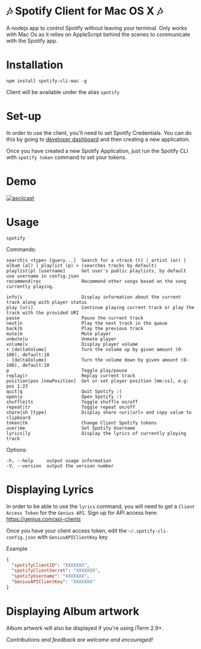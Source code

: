 # :notes: Spotify Client for Mac OS X :notes:
A nodejs app to control Spotify without leaving your terminal. Only works with Mac Os as it relies on AppleScript behind the scenes to communicate with the Spotify app.

# Installation
    npm install spotify-cli-mac -g
Client will be available under the alias `spotify`

# Set-up
In order to use the client, you'll need to set Spotify Credentials. You can do this by going to [developer dashboard](https://developer.spotify.com/dashboard/applications) and then creating a new application.

Once you have created a new Spotify Application, just run the Spotify CLI with `spotify token` command to set your tokens.

# Demo
[![asciicast](https://asciinema.org/a/APkHEAAV5OEMtwH50kiz0Kkwk.svg)](https://asciinema.org/a/APkHEAAV5OEMtwH50kiz0Kkwk)

# Usage
    spotify
  Commands:

    search|s <type> [query...]  Search for a <track (t) | artist (ar) | album (al) | playlist (p) > (searches tracks by default)
    playlist|pl [username]      Get user's public playlists, by default use username in config.json
    recommend|rec               Recommend other songs based on the song currently playing.

    info|i                      Display information about the current track along with player status
    play [uri]                  Continue playing current track or play the track with the provided URI
    pause                       Pause the current track
    next|n                      Play the next track in the queue
    back|b                      Play the previous track
    mute|m                      Mute player
    unmute|u                    Unmute player
    volume|v                    Display player volume
    + [deltaVolume]             Turn the volume up by given amount (0-100), default:10
    - [deltaVolume]             Turn the volume down by given amount (0-100), default:10
    p                           Toggle play/pause
    replay|r                    Replay current track
    position|pos [newPosition]  Get or set player position [mm:ss], e.g: pos 1:23
    quit|q                      Quit Spotify :(
    open|o                      Open Spotify :)
    shuffle|ts                  Toggle shuffle on/off
    repeat|tr                   Toggle repeat on/off
    share|sh [type]             Display share <uri|url> and copy value to clipboard
    token|tk                    Change Client Spotify tokens
    user|me                     Set Spotify Username
    lyrics|ly                   Display the lyrics of currently playing track

  Options:

    -h, --help     output usage information
    -V, --version  output the version number

# Displaying Lyrics
In order to be able to use the `lyrics` command, you will need to get a `Client Access Token` for the `Genius API`.
Sign up for API access here: https://genius.com/api-clients

Once you have your client access token, edit the `~/.spotify-cli-config.json` with `GeniusAPIClientKey` key

Example
```json
{
  "spotifyClientID": "XXXXXXX",
  "spotifyClientSecret": "XXXXXXX",
  "spotifyUsername": "XXXXXXX",
  "GeniusAPIClientKey": "XXXXXXX"
}
```

# Displaying Album artwork
Album artwork will also be displayed if you're using iTerm 2.9+.

*Contributions and feedback are welcome and encouraged!*
